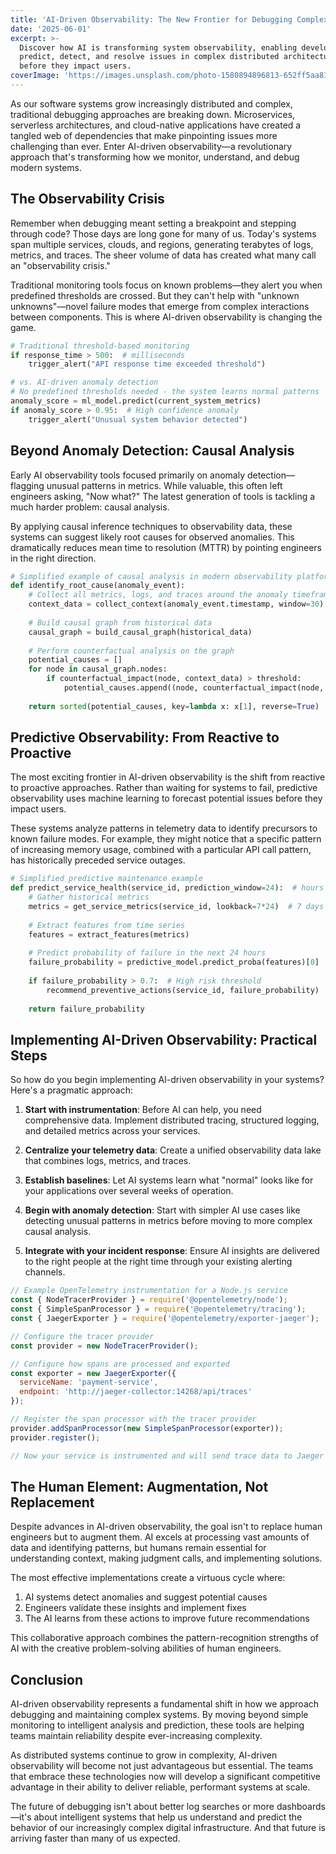 ```yaml
---
title: 'AI-Driven Observability: The New Frontier for Debugging Complex Systems'
date: '2025-06-01'
excerpt: >-
  Discover how AI is transforming system observability, enabling developers to
  predict, detect, and resolve issues in complex distributed architectures
  before they impact users.
coverImage: 'https://images.unsplash.com/photo-1580894896813-652ff5aa8146'
---
```

As our software systems grow increasingly distributed and complex, traditional debugging approaches are breaking down. Microservices, serverless architectures, and cloud-native applications have created a tangled web of dependencies that make pinpointing issues more challenging than ever. Enter AI-driven observability—a revolutionary approach that's transforming how we monitor, understand, and debug modern systems.

## The Observability Crisis

Remember when debugging meant setting a breakpoint and stepping through code? Those days are long gone for many of us. Today's systems span multiple services, clouds, and regions, generating terabytes of logs, metrics, and traces. The sheer volume of data has created what many call an "observability crisis."

Traditional monitoring tools focus on known problems—they alert you when predefined thresholds are crossed. But they can't help with "unknown unknowns"—novel failure modes that emerge from complex interactions between components. This is where AI-driven observability is changing the game.

```python
# Traditional threshold-based monitoring
if response_time > 500:  # milliseconds
    trigger_alert("API response time exceeded threshold")

# vs. AI-driven anomaly detection
# No predefined thresholds needed - the system learns normal patterns
anomaly_score = ml_model.predict(current_system_metrics)
if anomaly_score > 0.95:  # High confidence anomaly
    trigger_alert("Unusual system behavior detected")
```

## Beyond Anomaly Detection: Causal Analysis

Early AI observability tools focused primarily on anomaly detection—flagging unusual patterns in metrics. While valuable, this often left engineers asking, "Now what?" The latest generation of tools is tackling a much harder problem: causal analysis.

By applying causal inference techniques to observability data, these systems can suggest likely root causes for observed anomalies. This dramatically reduces mean time to resolution (MTTR) by pointing engineers in the right direction.

```python
# Simplified example of causal analysis in modern observability platforms
def identify_root_cause(anomaly_event):
    # Collect all metrics, logs, and traces around the anomaly timeframe
    context_data = collect_context(anomaly_event.timestamp, window=30)  # 30 min window
    
    # Build causal graph from historical data
    causal_graph = build_causal_graph(historical_data)
    
    # Perform counterfactual analysis on the graph
    potential_causes = []
    for node in causal_graph.nodes:
        if counterfactual_impact(node, context_data) > threshold:
            potential_causes.append((node, counterfactual_impact(node, context_data)))
    
    return sorted(potential_causes, key=lambda x: x[1], reverse=True)
```

## Predictive Observability: From Reactive to Proactive

The most exciting frontier in AI-driven observability is the shift from reactive to proactive approaches. Rather than waiting for systems to fail, predictive observability uses machine learning to forecast potential issues before they impact users.

These systems analyze patterns in telemetry data to identify precursors to known failure modes. For example, they might notice that a specific pattern of increasing memory usage, combined with a particular API call pattern, has historically preceded service outages.

```python
# Simplified predictive maintenance example
def predict_service_health(service_id, prediction_window=24):  # hours
    # Gather historical metrics
    metrics = get_service_metrics(service_id, lookback=7*24)  # 7 days of data
    
    # Extract features from time series
    features = extract_features(metrics)
    
    # Predict probability of failure in the next 24 hours
    failure_probability = predictive_model.predict_proba(features)[0]
    
    if failure_probability > 0.7:  # High risk threshold
        recommend_preventive_actions(service_id, failure_probability)
        
    return failure_probability
```

## Implementing AI-Driven Observability: Practical Steps

So how do you begin implementing AI-driven observability in your systems? Here's a pragmatic approach:

1. **Start with instrumentation**: Before AI can help, you need comprehensive data. Implement distributed tracing, structured logging, and detailed metrics across your services.

2. **Centralize your telemetry data**: Create a unified observability data lake that combines logs, metrics, and traces.

3. **Establish baselines**: Let AI systems learn what "normal" looks like for your applications over several weeks of operation.

4. **Begin with anomaly detection**: Start with simpler AI use cases like detecting unusual patterns in metrics before moving to more complex causal analysis.

5. **Integrate with your incident response**: Ensure AI insights are delivered to the right people at the right time through your existing alerting channels.

```javascript
// Example OpenTelemetry instrumentation for a Node.js service
const { NodeTracerProvider } = require('@opentelemetry/node');
const { SimpleSpanProcessor } = require('@opentelemetry/tracing');
const { JaegerExporter } = require('@opentelemetry/exporter-jaeger');

// Configure the tracer provider
const provider = new NodeTracerProvider();

// Configure how spans are processed and exported
const exporter = new JaegerExporter({
  serviceName: 'payment-service',
  endpoint: 'http://jaeger-collector:14268/api/traces'
});

// Register the span processor with the tracer provider
provider.addSpanProcessor(new SimpleSpanProcessor(exporter));
provider.register();

// Now your service is instrumented and will send trace data to Jaeger
```

## The Human Element: Augmentation, Not Replacement

Despite advances in AI-driven observability, the goal isn't to replace human engineers but to augment them. AI excels at processing vast amounts of data and identifying patterns, but humans remain essential for understanding context, making judgment calls, and implementing solutions.

The most effective implementations create a virtuous cycle where:

1. AI systems detect anomalies and suggest potential causes
2. Engineers validate these insights and implement fixes
3. The AI learns from these actions to improve future recommendations

This collaborative approach combines the pattern-recognition strengths of AI with the creative problem-solving abilities of human engineers.

## Conclusion

AI-driven observability represents a fundamental shift in how we approach debugging and maintaining complex systems. By moving beyond simple monitoring to intelligent analysis and prediction, these tools are helping teams maintain reliability despite ever-increasing complexity.

As distributed systems continue to grow in complexity, AI-driven observability will become not just advantageous but essential. The teams that embrace these technologies now will develop a significant competitive advantage in their ability to deliver reliable, performant systems at scale.

The future of debugging isn't about better log searches or more dashboards—it's about intelligent systems that help us understand and predict the behavior of our increasingly complex digital infrastructure. And that future is arriving faster than many of us expected.
